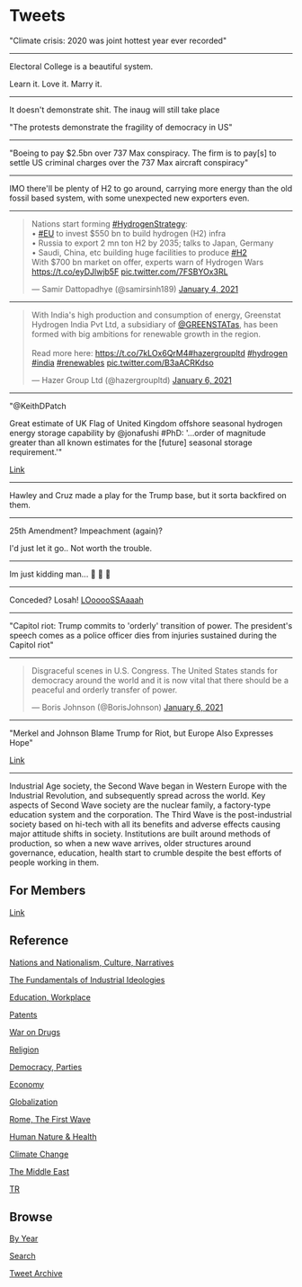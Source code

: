 # Tweets

"Climate crisis: 2020 was joint hottest year ever recorded"

---

Electoral College is a beautiful system.

Learn it. Love it. Marry it.

---

It doesn't demonstrate shit. The inaug will still take place

"The protests demonstrate the fragility of democracy in US"

---

"Boeing to pay $2.5bn over 737 Max conspiracy. The firm is to pay[s]
to settle US criminal charges over the 737 Max aircraft conspiracy"

---

IMO there'll be plenty of H2 to go around, carrying more energy than
the old fossil based system, with some unexpected new exporters even.

---

<blockquote class="twitter-tweet"><p lang="en" dir="ltr">Nations start forming <a href="https://twitter.com/hashtag/HydrogenStrategy?src=hash&amp;ref_src=twsrc%5Etfw">#HydrogenStrategy</a>:<br>• <a href="https://twitter.com/hashtag/EU?src=hash&amp;ref_src=twsrc%5Etfw">#EU</a> to invest $550 bn to build hydrogen (H2) infra<br>• Russia to export 2 mn ton H2 by 2035; talks to Japan, Germany<br>• Saudi, China, etc building huge facilities to produce <a href="https://twitter.com/hashtag/H2?src=hash&amp;ref_src=twsrc%5Etfw">#H2</a><br>With $700 bn market on offer, experts warn of Hydrogen Wars <a href="https://t.co/eyDJlwjb5F">https://t.co/eyDJlwjb5F</a> <a href="https://t.co/7FSBYOx3RL">pic.twitter.com/7FSBYOx3RL</a></p>&mdash; Samir Dattopadhye (@samirsinh189) <a href="https://twitter.com/samirsinh189/status/1346164134962810882?ref_src=twsrc%5Etfw">January 4, 2021</a></blockquote> <script async src="https://platform.twitter.com/widgets.js" charset="utf-8"></script>

---

<blockquote class="twitter-tweet"><p lang="en" dir="ltr">With India&#39;s high production and consumption of energy, Greenstat Hydrogen India Pvt Ltd, a subsidiary of <a href="https://twitter.com/GREENSTATas?ref_src=twsrc%5Etfw">@GREENSTATas</a>, has been formed with big ambitions for renewable growth in the region.<br><br>Read more here: <a href="https://t.co/7kLOx6QrM4">https://t.co/7kLOx6QrM4</a><a href="https://twitter.com/hashtag/hazergroupltd?src=hash&amp;ref_src=twsrc%5Etfw">#hazergroupltd</a> <a href="https://twitter.com/hashtag/hydrogen?src=hash&amp;ref_src=twsrc%5Etfw">#hydrogen</a> <a href="https://twitter.com/hashtag/india?src=hash&amp;ref_src=twsrc%5Etfw">#india</a> <a href="https://twitter.com/hashtag/renewables?src=hash&amp;ref_src=twsrc%5Etfw">#renewables</a> <a href="https://t.co/B3aACRKdso">pic.twitter.com/B3aACRKdso</a></p>&mdash; Hazer Group Ltd (@hazergroupltd) <a href="https://twitter.com/hazergroupltd/status/1346954863721246724?ref_src=twsrc%5Etfw">January 6, 2021</a></blockquote> <script async src="https://platform.twitter.com/widgets.js" charset="utf-8"></script>

---

"@KeithDPatch

Great estimate of UK Flag of United Kingdom offshore seasonal hydrogen
energy storage capability by @jonafushi \#PhD: '...order of magnitude
greater than all known estimates for the [future] seasonal storage
requirement.'"

[Link](https://twitter.com/KeithDPatch/status/1346955375984185345)

---

Hawley and Cruz made a play for the Trump base, but it sorta backfired on them.

---

25th Amendment? Impeachment (again)?

I'd just let it go.. Not worth the trouble.

---

Im just kidding man...  🤣 🤣 🤣 

---

Conceded? Losah! [LOooooSSAaaah](https://pbs.twimg.com/media/ErMiqlAXAAEjz6a?format=jpg&name=small)

---

"Capitol riot: Trump commits to 'orderly' transition of power. The
president's speech comes as a police officer dies from injuries
sustained during the Capitol riot"

---

<blockquote class="twitter-tweet"><p lang="en" dir="ltr">Disgraceful scenes in U.S. Congress. The United States stands for democracy around the world and it is now vital that there should be a peaceful and orderly transfer of power.</p>&mdash; Boris Johnson (@BorisJohnson) <a href="https://twitter.com/BorisJohnson/status/1346926138057220103?ref_src=twsrc%5Etfw">January 6, 2021</a></blockquote> <script async src="https://platform.twitter.com/widgets.js" charset="utf-8"></script>

---

"Merkel and Johnson Blame Trump for Riot, but Europe Also Expresses Hope"

[Link](https://www.nytimes.com/2021/01/07/world/europe/merkel-macron-trump-violence-democracy.html)

---

Industrial Age society, the Second Wave began in Western Europe with
the Industrial Revolution, and subsequently spread across the
world. Key aspects of Second Wave society are the nuclear family, a
factory-type education system and the corporation. The Third Wave is
the post-industrial society based on hi-tech with all its benefits and
adverse effects causing major attitude shifts in society. Institutions
are built around methods of production, so when a new wave arrives,
older structures around governance, education, health start to crumble
despite the best efforts of people working in them.

## For Members

[Link](https://thirdwave-members.herokuapp.com)

## Reference

[Nations and Nationalism, Culture, Narratives](/2013/02/nations-and-nationalism.md)

[The Fundamentals of Industrial Ideologies](/2011/04/fundamentals-of-industrial-ideologies.md)

[Education, Workplace](2017/09/education-workplace.md)

[Patents](/2018/09/patents.md)

[War on Drugs](/2019/11/war-on-drugs.md)

[Religion](/2015/04/god-religion.md)

[Democracy, Parties](/2016/11/democracy.md)

[Economy](/2018/05/economy.md)

[Globalization](/2018/09/globalization.md)

[Rome, The First Wave](/2017/12/rome.md)

[Human Nature & Health](/2020/07/human-nature.md)

[Climate Change](/2018/12/climate.md)

[The Middle East](/2019/07/middleeast.md)

[TR](../tr)

## Browse

[By Year](years.md)

[Search](search.html)

[Tweet Archive](/tweets/README.md)


